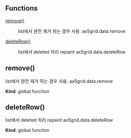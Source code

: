 ## Functions

<dl>
<dt><a href="#remove">remove()</a></dt>
<dd><p>list에서 완전 제거 하는 경우 사용.
ax5grid.data.remove</p>
</dd>
<dt><a href="#deleteRow">deleteRow()</a></dt>
<dd><p>list에서 deleted 처리 repaint
ax5grid.data.deleteRow</p>
</dd>
</dl>

<a name="remove"></a>

## remove()
list에서 완전 제거 하는 경우 사용.
ax5grid.data.remove

**Kind**: global function  
<a name="deleteRow"></a>

## deleteRow()
list에서 deleted 처리 repaint
ax5grid.data.deleteRow

**Kind**: global function  
